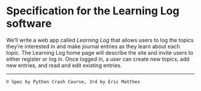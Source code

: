 # Specification for the Learning Log software

We’ll write a web app called *Learning Log* that allows users to log the topics they’re interested in and make journal entries as they learn about each topic. The Learning Log home page will describe the site and invite users to either register or log in. Once logged in, a user can create new topics, add new entries, and read and edit existing entries.

---
`© Spec by Python Crash Course, 3rd by Eric Matthes`